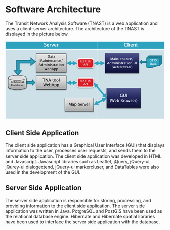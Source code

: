 Software Architecture
=========

The Transit Network Analysis Software (TNAST) is a web application and uses a client-server architecture. The architecture of the TNAST is displayed in the picture below. 

![](images/architecture.png "TNExT Architecture")

Client Side Application
---------

The client side application has a Graphical User Interface (GUI) that displays information to the user, processes user requests, and sends them to the server side application. The client side application was developed in HTML and Javascript. Javascript libraries such as Leaflet, jQuery, jQuery-ui, jQurey-ui dialogextend, jQuery-ui markercluser, and DataTables were also used in the development of the GUI.

Server Side Application
---------

The server side application is responsible for storing, processing, and providing information to the client side application. The server side application was written in Java. PotgreSQL and PostGIS have been used as the relational database engine. Hibernate and Hibernate spatial libraries have been used to interface the server side application with the database.
